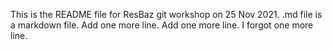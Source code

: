 This is the README file for ResBaz git workshop on 25 Nov 2021.
.md file is a markdown file.
Add one more line.
Add one more line.
I forgot one more line.
